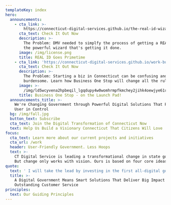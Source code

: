 ```yaml
---
templateKey: index
hero:
  announcements:
    - cta_link: >-
        https://connecticut-digital-services.github.io/the-real-id-wizard-dmvs-power-move
      cta_text: Check It Out Now
      description: >-
        The Problem: DMV needed to simplfy the process of getting a REAL ID. See
        the powerful wizard that's getting it done.
      image: /img/license.png
      title: REAL ID Goes Primetime
    - cta_link: 'https://connecticut-digital-services.github.io/work-business-one-stop/'
      cta_text: Check It Out Now
      description: >-
        The Problem: Starting a biz in Connecticut can be confusing and
        burdensome. Learn how Business One Stop will change all the rules.
      image: >-
        /img/ld5wcyvena2hpbeqil_lgqdupy4w0womhrmpfkmchey2jihk4oewjye61rdinm9w9h-o8ef0dvaydikxjfaouiemq6zfsygfxrsf-vxqoonighdjxyznkbedxwpgka9qq9jpxen1mbweb_vfda.jpeg
      title: Business One Stop - on the Launch Pad!
  announcements_title: >-
    We're Changing Government through Powerful Digital Solutions That Put the
    User in Control
  bg: /img/fall.jpg
  button_text: Subscribe
  cta_text: Join the Digital Transformation of Connecticut Now
  text: Help Us Build a Visionary Connecticut That Citizens Will Love
focus:
  cta_text: Learn more about our current projects and initiatives
  cta_url: /work
  header: User-Friendly Government. Less Hoops
  text: >-
    CT Digital Service is leading a transformational change in state government.
    But change only works with vision. Ours is based on four core ideas: 
quote:
  text: ' I will take the lead by investing in the first all-digital government, and reverse engineer every transaction from the taxpayer’s shoes. The entry point to Connecticut will be through its digital front door, a one-stop-shop for everything current and prospective citizens need from their government. We will be online, not in line. It won’t be done overnight, but let’s start today.'
  title: >-
    A Digital Government Means Smart Solutions That Deliver Big Impact and
    Outstanding Customer Service
principles:
  text: Our Guiding Principles
---
```


